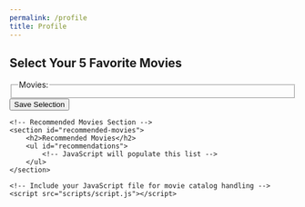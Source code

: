 ```yaml
---
permalink: /profile
title: Profile
---
```


<html lang="en">
<head>
    <meta charset="UTF-8">
    <meta name="viewport" content="width=device-width, initial-scale=1.0">
    <title>User Profile</title>
    <!-- Add your CSS styles here for better presentation -->
    <link rel="stylesheet" href="styles.css">
    <style>
        body {
            background-image: url('images/webbackground.png');
            background-size: cover;
            overscroll-behavior: none;
        }
    </style>
</head>
<body>
    <!-- Movie Selection Section -->
    <section id="movie-selection">
        <h1>Select Your 5 Favorite Movies</h1>
        <form id="movie-form">
            <fieldset>
                <legend>Movies:</legend>
                <!-- JavaScript will populate this list -->
            </fieldset>
            <button type="submit">Save Selection</button>
        </form>
    </section>

    <!-- Recommended Movies Section -->
    <section id="recommended-movies">
        <h2>Recommended Movies</h2>
        <ul id="recommendations">
            <!-- JavaScript will populate this list -->
        </ul>
    </section>

    <!-- Include your JavaScript file for movie catalog handling -->
    <script src="scripts/script.js"></script>


<script>
    // Function to search for movies using the OMDB API
    function movieRec() {
        var datelist = [];

        // Get user input & search for movie
        const movieInput = document.getElementById("movieInput");
        const query = movieInput.value;
        const apiKey = '85057df';
        const apiUrl = `https://www.omdbapi.com/?s=${encodeURIComponent(query)}&apikey=${apiKey}`;

        // Fetch data from the OMDB API
        fetch(apiUrl)
            .then(response => response.json())
            .then(data => {
                // Process and display movie data
                if (data.Response === "True" && data.Search) {
                    data.Search.forEach(movie => {
                        // Add date to datelist
                        datelist.push(movie.Year);
                    });
                } else {
                    // Handle error or no results
                    movieResults.innerHTML = 'No movies found or an error occurred.';
                }
            })
            .catch(error => {
                // Handle errors with the search
                console.error(error);
                movieResults.innerHTML = 'An error occurred while fetching data.';
            });
    }
</script>
</body>
</html>
